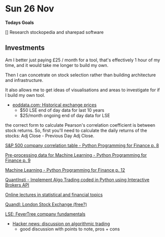 # Sun 26 Nov

**Todays Goals**

[] Research stockopedia and sharepad software

## Investments

Am I better just paying £25 / month for a tool, that's effectively 1 hour of my time, and it would take me longer to build my own.

Then I can concetrate on stock selection rather than building architecture and infrastructure.

It also allows me to get ideas of visualisations and areas to investigate for if I build my own tool.

- [eoddata.com: Historical exchange prices](http://eoddata.com/products/HistoricalData.aspx)
  - $50 LSE end of day data for last 10 years
  - $25/month ongoing end of day data for LSE

the correct form to calculate Pearson's correlation coefficient is between stock returns. So, first you'll need to calculate the daily returns of the stocks: Adj Close - Previous Day Adj Close.﻿

[S&P 500 company correlation table - Python Programming for Finance p. 8](https://www.youtube.com/watch?v=PxUzcDJBEZ4)

[Pre-processing data for Machine Learning - Python Programming for Finance p. 9](https://www.youtube.com/watch?v=Z-5wNWgRJpk)

[Machine Learning - Python Programming for Finance p. 12](https://www.youtube.com/watch?v=W4kqEvGI4Lg)

[QuantInsti - Implement Algo Trading coded in Python using Interactive Brokers API](https://www.youtube.com/watch?v=hogXB07OJ_I)

[Online lectures in statistical and financial topics](https://www.quantopian.com/lectures)

[Quandl: London Stock Exchange (free?)](https://www.quandl.com/data/LSE-London-Stock-Exchange)

[LSE: FeverTree company fundamentals](http://www.londonstockexchange.com/exchange/prices-and-markets/stocks/summary/company-summary/GB00BRJ9BJ26GBGBXAMSM.html)

- [Hacker news: discussion on algorithmic trading](https://news.ycombinator.com/item?id=12160297)
  - good discussion with points to note, pros + cons